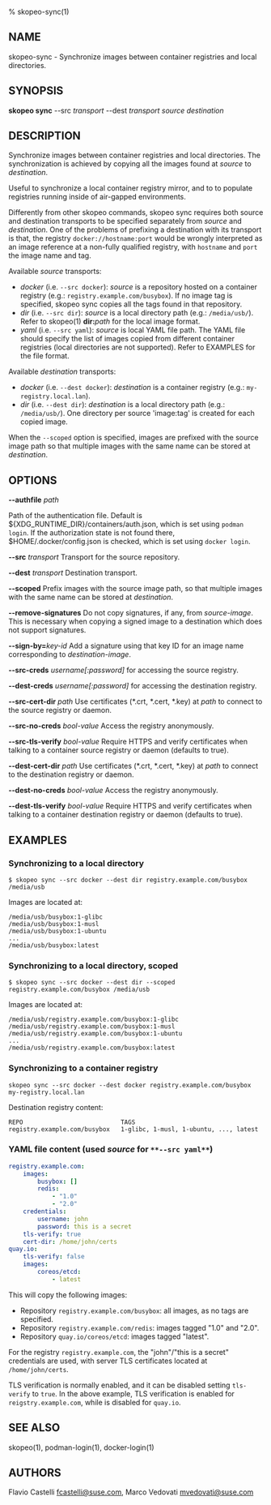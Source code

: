 % skopeo-sync(1)

## NAME
skopeo\-sync - Synchronize images between container registries and local directories.


## SYNOPSIS
**skopeo sync** --src _transport_ --dest _transport_ _source_ _destination_

## DESCRIPTION
Synchronize images between container registries and local directories.
The synchronization is achieved by copying all the images found at _source_ to _destination_.

Useful to synchronize a local container registry mirror, and to to populate registries running inside of air-gapped environments.

Differently from other skopeo commands, skopeo sync requires both source and destination transports to be specified separately from _source_ and _destination_.
One of the problems of prefixing a destination with its transport is that, the registry `docker://hostname:port` would be wrongly interpreted as an image reference at a non-fully qualified registry, with `hostname` and `port` the image name and tag.

Available _source_ transports:
 - _docker_ (i.e. `--src docker`): _source_ is a repository hosted on a container registry (e.g.: `registry.example.com/busybox`).
 If no image tag is specified, skopeo sync copies all the tags found in that repository.
 - _dir_ (i.e. `--src dir`): _source_ is a local directory path (e.g.: `/media/usb/`). Refer to skopeo(1) **dir:**_path_ for the local image format.
 - _yaml_ (i.e. `--src yaml`): _source_ is local YAML file path.
 The YAML file should specify the list of images copied from different container registries (local directories are not supported). Refer to EXAMPLES for the file format.

Available _destination_ transports:
 - _docker_ (i.e. `--dest docker`): _destination_ is a container registry (e.g.: `my-registry.local.lan`).
 - _dir_ (i.e. `--dest dir`): _destination_ is a local directory path (e.g.: `/media/usb/`).
 One directory per source 'image:tag' is created for each copied image.

When the `--scoped` option is specified, images are prefixed with the source image path so that multiple images with the same
name can be stored at _destination_.

## OPTIONS
**--authfile** _path_

Path of the authentication file. Default is ${XDG\_RUNTIME\_DIR}/containers/auth.json, which is set using `podman login`.
If the authorization state is not found there, $HOME/.docker/config.json is checked, which is set using `docker login`.

**--src** _transport_ Transport for the source repository.

**--dest** _transport_ Destination transport.

**--scoped** Prefix images with the source image path, so that multiple images with the same name can be stored at _destination_.

**--remove-signatures** Do not copy signatures, if any, from _source-image_. This is necessary when copying a signed image to a destination which does not support signatures.

**--sign-by=**_key-id_ Add a signature using that key ID for an image name corresponding to _destination-image_.

**--src-creds** _username[:password]_ for accessing the source registry.

**--dest-creds** _username[:password]_ for accessing the destination registry.

**--src-cert-dir** _path_ Use certificates (*.crt, *.cert, *.key) at _path_ to connect to the source registry or daemon.

**--src-no-creds** _bool-value_ Access the registry anonymously.

**--src-tls-verify** _bool-value_ Require HTTPS and verify certificates when talking to a container source registry or daemon (defaults to true).

**--dest-cert-dir** _path_ Use certificates (*.crt, *.cert, *.key) at _path_ to connect to the destination registry or daemon.

**--dest-no-creds** _bool-value_  Access the registry anonymously.

**--dest-tls-verify** _bool-value_ Require HTTPS and verify certificates when talking to a container destination registry or daemon (defaults to true).

## EXAMPLES

### Synchronizing to a local directory
```
$ skopeo sync --src docker --dest dir registry.example.com/busybox /media/usb
```
Images are located at:
```
/media/usb/busybox:1-glibc
/media/usb/busybox:1-musl
/media/usb/busybox:1-ubuntu
...
/media/usb/busybox:latest
```

### Synchronizing to a local directory, scoped
```
$ skopeo sync --src docker --dest dir --scoped registry.example.com/busybox /media/usb
```
Images are located at:
```
/media/usb/registry.example.com/busybox:1-glibc
/media/usb/registry.example.com/busybox:1-musl
/media/usb/registry.example.com/busybox:1-ubuntu
...
/media/usb/registry.example.com/busybox:latest
```

### Synchronizing to a container registry
```
skopeo sync --src docker --dest docker registry.example.com/busybox my-registry.local.lan
```
Destination registry content:
```
REPO                           TAGS
registry.example.com/busybox   1-glibc, 1-musl, 1-ubuntu, ..., latest
```

### YAML file content (used _source_ for `**--src yaml**`)

```yaml
registry.example.com:
    images:
        busybox: []
        redis:
            - "1.0"
            - "2.0"
    credentials:
        username: john
        password: this is a secret
    tls-verify: true
    cert-dir: /home/john/certs
quay.io:
    tls-verify: false
    images:
        coreos/etcd:
            - latest
```

This will copy the following images:
- Repository `registry.example.com/busybox`: all images, as no tags are specified.
- Repository `registry.example.com/redis`: images tagged "1.0" and "2.0".
- Repository `quay.io/coreos/etcd`: images tagged "latest".

For the registry `registry.example.com`, the "john"/"this is a secret" credentials are used, with server TLS certificates located at `/home/john/certs`.

TLS verification is normally enabled, and it can be disabled setting `tls-verify` to `true`.
In the above example, TLS verification is enabled for `reigstry.example.com`, while is
disabled for `quay.io`.

## SEE ALSO
skopeo(1), podman-login(1), docker-login(1)

## AUTHORS

Flavio Castelli <fcastelli@suse.com>, Marco Vedovati <mvedovati@suse.com>

